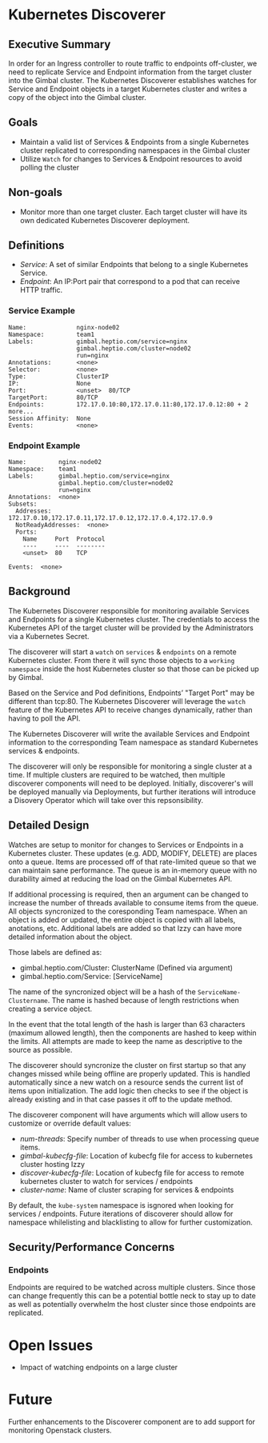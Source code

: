 # Kubernetes Discoverer

## Executive Summary

In order for an Ingress controller to route traffic to endpoints off-cluster, we need to replicate Service and Endpoint information from the target cluster into the Gimbal cluster. The Kubernetes Discoverer establishes watches for Service and Endpoint objects in a target Kubernetes cluster and writes a copy of the object into the Gimbal cluster.

## Goals
- Maintain a valid list of Services & Endpoints from a single Kubernetes cluster replicated to corresponding namespaces in the Gimbal cluster
- Utilize `Watch` for changes to Services & Endpoint resources to avoid polling the cluster

## Non-goals

- Monitor more than one target cluster. Each target cluster will have its own dedicated Kubernetes Discoverer deployment.

## Definitions

- *Service*: A set of similar Endpoints that belong to a single Kubernetes Service.
- *Endpoint*: An IP:Port pair that correspond to a pod that can receive HTTP traffic.

### Service Example

```
Name:              nginx-node02
Namespace:         team1
Labels:            gimbal.heptio.com/service=nginx
                   gimbal.heptio.com/cluster=node02
                   run=nginx
Annotations:       <none>
Selector:          <none>
Type:              ClusterIP
IP:                None
Port:              <unset>  80/TCP
TargetPort:        80/TCP
Endpoints:         172.17.0.10:80,172.17.0.11:80,172.17.0.12:80 + 2 more...
Session Affinity:  None
Events:            <none>
```

### Endpoint Example

```
Name:         nginx-node02
Namespace:    team1
Labels:       gimbal.heptio.com/service=nginx
              gimbal.heptio.com/cluster=node02
              run=nginx
Annotations:  <none>
Subsets:
  Addresses:          172.17.0.10,172.17.0.11,172.17.0.12,172.17.0.4,172.17.0.9
  NotReadyAddresses:  <none>
  Ports:
    Name     Port  Protocol
    ----     ----  --------
    <unset>  80    TCP

Events:  <none>
```

## Background

The Kubernetes Discoverer responsible for monitoring available Services and Endpoints for a single Kubernetes cluster. The credentials to access the Kubernetes API of the target cluster will be provided by the Administrators via a Kubernetes Secret.

The discoverer will start a `watch` on `services` & `endpoints` on a remote Kubernetes cluster. From there it will sync those objects to a `working namespace` inside the host Kubernetes cluster so that those can be picked up by Gimbal. 

Based on the Service and Pod definitions, Endpoints’ "Target Port" may be different than tcp:80. The Kubernetes Discoverer will leverage the `watch` feature of the Kubernetes API to receive changes dynamically, rather than having to poll the API.

The Kubernetes Discoverer will write the available Services and Endpoint information to the corresponding Team namespace as standard Kubernetes services & endpoints.

The discoverer will only be responsible for monitoring a single cluster at a time. If multiple clusters are required to be watched, then multiple discoverer components will need to be deployed. Initially, discoverer's will be deployed manually via Deployments, but further iterations will introduce a Disovery Operator which will take over this repsonsibility. 

## Detailed Design

Watches are setup to monitor for changes to Services or Endpoints in a Kubernetes cluster. These updates (e.g. ADD, MODIFY, DELETE) are places onto a queue. Items are processed off of that rate-limited queue so that we can maintain sane performance. The queue is an in-memory queue with no durability aimed at reducing the load on the Gimbal Kubernetes API. 

If additional processing is required, then an argument can be changed to increase the number of threads available to consume items from the queue. All objects syncronized to the coresponding Team namespace. When an object is added or updated, the entire object is copied with all labels, anotations, etc. Additional labels are added so that Izzy can have more detailed information about the object. 

Those labels are defined as:

- gimbal.heptio.com/Cluster: ClusterName (Defined via argument)
- gimbal.heptio.com/Service: [ServiceName]

The name of the syncronized object will be a hash of the `ServiceName-Clustername`. The name is hashed because of length restrictions when creating a service object. 

In the event that the total length of the hash is larger than 63 characters (maximum allowed length), then the components are hashed to keep within the limits. All attempts are made to keep the name as descriptive to the source as possible. 

The discoverer should syncronize the cluster on first startup so that any changes missed while being offline are properly updated. This is handled automatically since a new watch on a resource sends the current list of items upon initialization. The add logic then checks to see if the object is already existing and in that case passes it off to the update method. 

The discoverer component will have arguments which will allow users to customize or override default values:

- *num-threads*: Specify number of threads to use when processing queue items.
- *gimbal-kubecfg-file*: Location of kubecfg file for access to kubernetes cluster hosting Izzy
- *discover-kubecfg-file*: Location of kubecfg file for access to remote kubernetes cluster to watch for services / endpoints
- *cluster-name*: Name of cluster scraping for services & endpoints

By default, the `kube-system` namespace is isgnored when looking for services / endpoints. Future iterations of discoverer should allow for namespace whilelisting and blacklisting to allow for further customization. 

## Security/Performance Concerns

### Endpoints

Endpoints are required to be watched across multiple clusters. Since those can change frequently this can be a potential bottle neck to stay up to date as well as potentially overwhelm the host cluster since those endpoints are replicated.

# Open Issues

- Impact of watching endpoints on a large cluster

# Future

Further enhancements to the Discoverer component are to add support for monitoring Openstack clusters. 
